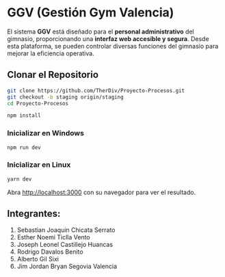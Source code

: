 # GGV (Gestión Gym Valencia)

El sistema **GGV** está diseñado para el **personal administrativo** del gimnasio, proporcionando una **interfaz web accesible y segura**. Desde esta plataforma, se pueden controlar diversas funciones del gimnasio para mejorar la eficiencia operativa.

## Clonar el Repositorio

```bash
git clone https://github.com/TherDiv/Proyecto-Procesos.git
git checkout -b staging origin/staging
cd Proyecto-Procesos

npm install
```

### Inicializar en Windows

```bash
npm run dev
```

### Inicializar en Linux

```bash
yarn dev
```

Abra [http://localhost:3000](http://localhost:3000) con su navegador para ver el resultado.

## Integrantes:

1. Sebastian Joaquin Chicata Serrato
2. Esther Noemi Ticlla Vento
3. Joseph Leonel Castillejo Huancas
4. Rodrigo Davalos Benito
5. Alberto Gil Sixi
6. Jim Jordan Bryan Segovia Valencia
